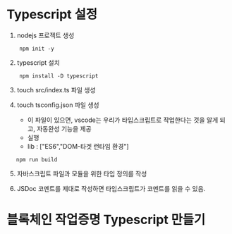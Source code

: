 # Typescript 설정

1. nodejs 프로젝트 생성

```
    npm init -y
```

2. typescript 설치

```
    npm install -D typescript
```

3.  touch src/index.ts 파일 생성

4.  touch tsconfig.json 파일 생성
    - 이 파일이 있으면, vscode는 우리가 타입스크립트로 작업한다는 것을 알게 되고, 자동완성 기능을 제공
    - 실행
    - lib : ["ES6","DOM-타겟 런타임 환경"]

```
   npm run build
```

5. 자바스크립트 파일과 모듈을 위한 타입 정의를 작성

6. JSDoc
   코멘트를 제대로 작성하면 타입스크립트가 코멘트를 읽을 수 있음.

# 블록체인 작업증명 Typescript 만들기
